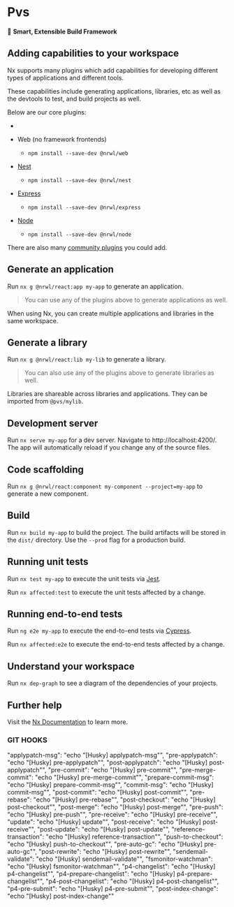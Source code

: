 # Pvs

🔎 **Smart, Extensible Build Framework**

## Adding capabilities to your workspace

Nx supports many plugins which add capabilities for developing different types of applications and different tools.

These capabilities include generating applications, libraries, etc as well as the devtools to test, and build projects as well.

Below are our core plugins:

-
- Web (no framework frontends)

  - `npm install --save-dev @nrwl/web`

- [Nest](https://nestjs.com)
  - `npm install --save-dev @nrwl/nest`
- [Express](https://expressjs.com)
  - `npm install --save-dev @nrwl/express`
- [Node](https://nodejs.org)
  - `npm install --save-dev @nrwl/node`

There are also many [community plugins](https://nx.dev/community) you could add.

## Generate an application

Run `nx g @nrwl/react:app my-app` to generate an application.

> You can use any of the plugins above to generate applications as well.

When using Nx, you can create multiple applications and libraries in the same workspace.

## Generate a library

Run `nx g @nrwl/react:lib my-lib` to generate a library.

> You can also use any of the plugins above to generate libraries as well.

Libraries are shareable across libraries and applications. They can be imported from `@pvs/mylib`.

## Development server

Run `nx serve my-app` for a dev server. Navigate to http://localhost:4200/. The app will automatically reload if you change any of the source files.

## Code scaffolding

Run `nx g @nrwl/react:component my-component --project=my-app` to generate a new component.

## Build

Run `nx build my-app` to build the project. The build artifacts will be stored in the `dist/` directory. Use the `--prod` flag for a production build.

## Running unit tests

Run `nx test my-app` to execute the unit tests via [Jest](https://jestjs.io).

Run `nx affected:test` to execute the unit tests affected by a change.

## Running end-to-end tests

Run `ng e2e my-app` to execute the end-to-end tests via [Cypress](https://www.cypress.io).

Run `nx affected:e2e` to execute the end-to-end tests affected by a change.

## Understand your workspace

Run `nx dep-graph` to see a diagram of the dependencies of your projects.

## Further help

Visit the [Nx Documentation](https://nx.dev) to learn more.

### GIT HOOKS

"applypatch-msg": "echo \"[Husky] applypatch-msg\"",
"pre-applypatch": "echo \"[Husky] pre-applypatch\"",
"post-applypatch": "echo \"[Husky] post-applypatch\"",
"pre-commit": "echo \"[Husky] pre-commit\"",
"pre-merge-commit": "echo \"[Husky] pre-merge-commit\"",
"prepare-commit-msg": "echo \"[Husky] prepare-commit-msg\"",
"commit-msg": "echo \"[Husky] commit-msg\"",
"post-commit": "echo \"[Husky] post-commit\"",
"pre-rebase": "echo \"[Husky] pre-rebase\"",
"post-checkout": "echo \"[Husky] post-checkout\"",
"post-merge": "echo \"[Husky] post-merge\"",
"pre-push": "echo \"[Husky] pre-push\"",
"pre-receive": "echo \"[Husky] pre-receive\"",
"update": "echo \"[Husky] update\"",
"post-receive": "echo \"[Husky] post-receive\"",
"post-update": "echo \"[Husky] post-update\"",
"reference-transaction": "echo \"[Husky] reference-transaction\"",
"push-to-checkout": "echo \"[Husky] push-to-checkout\"",
"pre-auto-gc": "echo \"[Husky] pre-auto-gc\"",
"post-rewrite": "echo \"[Husky] post-rewrite\"",
"sendemail-validate": "echo \"[Husky] sendemail-validate\"",
"fsmonitor-watchman": "echo \"[Husky] fsmonitor-watchman\"",
"p4-changelist": "echo \"[Husky] p4-changelist\"",
"p4-prepare-changelist": "echo \"[Husky] p4-prepare-changelist\"",
"p4-post-changelist": "echo \"[Husky] p4-post-changelist\"",
"p4-pre-submit": "echo \"[Husky] p4-pre-submit\"",
"post-index-change": "echo \"[Husky] post-index-change\""
